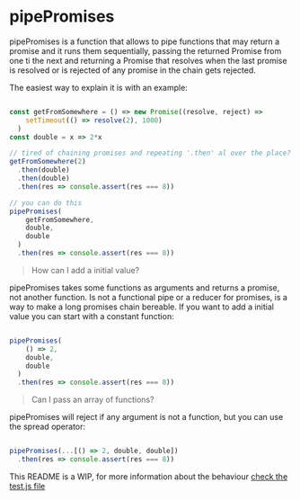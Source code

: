 # pipePromises

pipePromises is a function that allows to pipe functions that may return a promise and it runs them sequentially, passing the returned Promise from one ti the next and returning a Promise that resolves when the last promise is resolved or is rejected of any promise in the chain gets rejected. 

The easiest way to explain it is with an example:

```javascript

const getFromSomewhere = () => new Promise((resolve, reject) => 
    setTimeout(() => resolve(2), 1000)
  )
const double = x => 2*x

// tired of chaining promises and repeating '.then' al over the place?
getFromSomewhere(2)
  .then(double)
  .then(double)
  .then(res => console.assert(res === 8))

// you can do this
pipePromises(
    getFromSomewhere,
    double,
    double
  )
  .then(res => console.assert(res === 8))

```

> How can I add a initial value?

pipePromises takes some functions as arguments and returns a promise, not another function. Is not a functional pipe or a reducer for promises, is a way to make a long promises chain bereable. If you want to add a initial value you can start with a constant function:

```javascript

pipePromises(
    () => 2,
    double,
    double
  )
  .then(res => console.assert(res === 8))


```

> Can I pass an array of functions?

pipePromises will reject if any argument is not a function, but you can use the spread operator:

```javascript

pipePromises(...[() => 2, double, double])
  .then(res => console.assert(res === 8))

```

This README is a WIP, for more information about the behaviour [check the test.js file](https://github.com/juanmirod/pipe-promises/blob/master/test.js)
